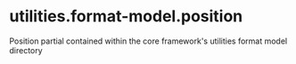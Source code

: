 utilities.format-model.position
===============================

Position partial contained within the core framework's utilities format model directory
